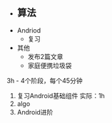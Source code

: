 - 算法
  - 
- Andriod
  - 复习
- 其他
  - 发布2篇文章
  - 家庭便携垃圾袋



3h - 4个阶段，每个45分钟

1. 复习Android基础组件	实际：1h
2. algo
4. Android进阶

